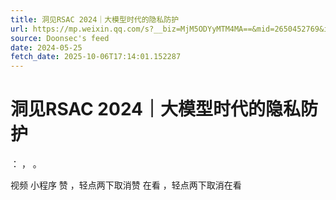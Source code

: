 ```yaml
---
title: 洞见RSAC 2024｜大模型时代的隐私防护
url: https://mp.weixin.qq.com/s?__biz=MjM5ODYyMTM4MA==&mid=2650452769&idx=1&sn=796b22328b4d90962aa83e475d37c78b
source: Doonsec's feed
date: 2024-05-25
fetch_date: 2025-10-06T17:14:01.152287
---
```


# 洞见RSAC 2024｜大模型时代的隐私防护

：
，
。

视频
小程序
赞
，轻点两下取消赞
在看
，轻点两下取消在看
